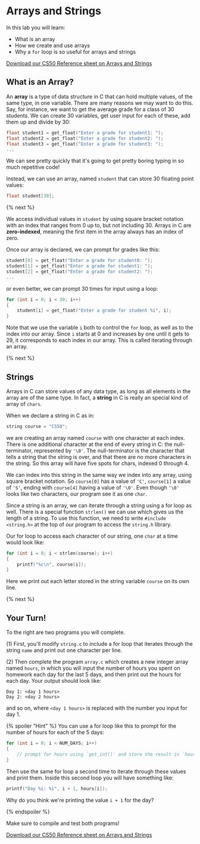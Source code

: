 # Arrays and Strings

In this lab you will learn:

- What is an array
- How we create and use arrays
- Why a `for` loop is so useful for arrays and strings

[Download our CS50 Reference sheet on Arrays and Strings](https://cs50.harvard.edu/ap/2020/assets/pdfs/arrays_and_strings.pdf)

## What is an Array?

An **array** is a type of data structure in C that can hold multiple values, of the same type, in one variable. There are many reasons we may want to do this. Say, for instance, we want to get the average grade for a class of 30 students. We can create 30 variables, get user input for each of these, add them up and divide by 30:

```c
float student1 = get_float("Enter a grade for student1: ");
float student2 = get_float("Enter a grade for student2: ");
float student3 = get_float("Enter a grade for student3: ");
...
```

We can see pretty quickly that it's going to get pretty boring typing in so much repetitive code!

Instead, we can use an array, named `student` that can store 30 floating point values:

```c
float student[30];
```

{% next %}

We access individual values in `student` by using square bracket notation with an index that ranges from 0 up to, but not including 30. Arrays in C are **zero-indexed**, meaning the first item in the array always has an index of zero.

Once our array is declared, we can prompt for grades like this:

```c
student[0] = get_float("Enter a grade for student0: ");
student[1] = get_float("Enter a grade for student1: ");
student[2] = get_float("Enter a grade for student2: ");
...
```

or even better, we can prompt 30 times for input using a loop:

```c
for (int i = 0; i < 30; i++)
{
    student[i] = get_float("Enter a grade for student %i", i);
}
```

Note that we use the variable `i` both to control the `for`  loop, as well as to the index into our array. Since `i` starts at 0 and increases by one until it gets to 29, it corresponds to each index in our array. This is called iterating through an array.

{% next %}

## Strings

Arrays in C can store values of any data type, as long as all elements in the array are of the same type. In fact, a **string** in C is really an special kind of array of `chars`.

When we declare a string in C as in:

```c
string course = "CS50";
```

we are creating an array named `course` with one character at each index. There is one additional character at the end of every string in C: the null-terminator, represented by `'\0'`. The null-terminator is the character that tells a string that the string is over, and that there are no more characters in the string. So this array will have five spots for chars, indexed 0 through 4.

We can index into this string in the same way we index into any array, using square bracket notation. So `course[0]` has a value of `'C'`, `course[1]` a value of `'S'`, ending with `course[4]` having a value of `'\0'`. Even though `'\0'` looks like two characters, our program see it as one `char`.

Since a string is an array, we can iterate through a string using a for loop as well. There is a special function `strlen()` we can use which gives us the length of a string. To use this function, we need to write `#include <string.h>` at the top of our program to access the `string.h` library.

Our for loop to access each character of our string, one `char` at a time would look like:

```c
for (int i = 0; i < strlen(course); i++)
{
    printf("%c\n", course[i]);
}
```

Here we print out each letter stored in the string variable `course` on its own line.

{% next %}

## Your Turn!

To the right are two programs you will complete. 

(1) First, you'll modify `string.c` to include a for loop that iterates through the string `name` and print out one character per line.

(2) Then complete the program `array.c` which creates a new integer array named `hours`, in which you will input the number of hours you spent on homework each day for the last 5 days, and then print out the hours for each day. Your output should look like:

```
Day 1: <day 1 hours>
Day 2: <day 2 hours>
```

and so on, where `<day 1 hours>` is replaced with the number you input for day 1.

{% spoiler "Hint" %}
You can use a for loop like this to prompt for the number of hours for each of the 5 days:

```c
for (int i = 0; i < NUM_DAYS; i++)
{
    // prompt for hours using `get_int()` and store the result in `hours[i]`
}
```

Then use the same for loop a second time to iterate through these values and print them. Inside this second loop you will have something like:

```c
printf("Day %i: %i", i + 1, hours[i]);
```

Why do you think we're printing the value `i + 1` for the day?

{% endspoiler %}

Make sure to compile and test both programs!

[Download our CS50 Reference sheet on Arrays and Strings](https://cs50.harvard.edu/ap/2020/assets/pdfs/arrays_and_strings.pdf)
